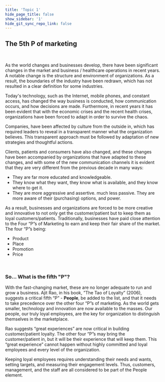 ```yaml
---
title: 'Topic 1'
hide_page_title: false
show_sidebar: '1'
hide_git_sync_repo_link: false
---
```


## The 5th P of marketing
&nbsp;

As the world changes and businesses develop, there have been significant changes in the market and business / healthcare operations in recent years. A notable change is the structure and environment of organizations. As a result, the boundaries of the industry have been redrawn, which has not resulted in a clear definition for some industries.

Today's technology, such as the Internet, mobile phones, and constant access, has changed the way business is conducted, how communication occurs, and how decisions are made. Furthermore, in recent years it has been evident that with the economic crises and the recent health crises, organizations have been forced to adapt in order to survive the chaos.

Companies, have been affected by culture from the outside in, which has required leaders to reveal in a transparent manner what the organization believes. This transparent approach must be followed by adaptation of new strategies and thoughtful actions.

Clients, patients and consumers have also changed, and these changes have been accompanied by organizations that have adapted to these changes, and with some of the new communication channels it is evident that they are very different from the previous decade in many ways:

- They are far more educated and knowledgeable.
- They know what they want, they know what is available, and they know where to get it.
- They are more aggressive and assertive. much less passive.
They are more aware of their (purchasing) options, and power.

As a result, businesses and organizations are forced to be more creative and innovative to not only get the customer/patient but to keep them as loyal customers/patients. Traditionally, businesses have paid close attention to the Four “P”s of Marketing to earn and keep their fair share of the market. The four “P”s being:

- Product
- Place
- Promotion
- Price

&nbsp;

### So... What is the fifth "P"?

With the fast-changing market, these are no longer adequate to run and grow a business. Ajit Rao, in his book, ”The Tao of Loyalty” (2006), suggests a critical fifth “P” - **People**, be added to the list, and that it needs to take precedence over the other four “P”s of marketing. As the world gets smaller, technology and innovation are now available to the masses.  Our people, our truly loyal employees, are the key for organization to distinguish themselves in the marketplace.

Rao suggests “great experiences” are now critical in building customer/patient loyalty. The other four “P”s may bring the customer/patient in, but it will be their experience that will keep them. This “great experience” cannot happen without highly committed and loyal employees and every level of the organization.

Keeping loyal employees requires understanding their needs and wants, setting targets, and measuring their engagement levels. Thus, customers, management, and the staff are all considered to be part of the People element.  
